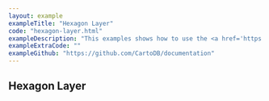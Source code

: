 ```yaml
---
layout: example
exampleTitle: "Hexagon Layer"
code: "hexagon-layer.html"
exampleDescription: "This examples shows how to use the <a href='https://deck.gl/docs/api-reference/aggregation-layers/hexagon-layer'>HexagonLayer</a> to render a hexagon heatmap based on an array of inputs."
exampleExtraCode: ""
exampleGithub: "https://github.com/CartoDB/documentation"
---
```

## Hexagon Layer
